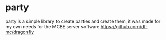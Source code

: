 # party

party is a simple library to create parties and create them, it was made for my own needs for the MCBE server software https://github.com/df-mc/dragonfly
